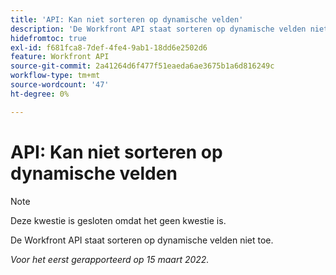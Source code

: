 ```yaml
---
title: 'API: Kan niet sorteren op dynamische velden'
description: 'De Workfront API staat sorteren op dynamische velden niet toe. '
hidefromtoc: true
exl-id: f681fca8-7def-4fe4-9ab1-18dd6e2502d6
feature: Workfront API
source-git-commit: 2a41264d6f477f51eaeda6ae3675b1a6d816249c
workflow-type: tm+mt
source-wordcount: '47'
ht-degree: 0%

---
```


# API: Kan niet sorteren op dynamische velden

<!--Requested article: Article exists to let people know they can't do this.-->

>[!NOTE]
>
>Deze kwestie is gesloten omdat het geen kwestie is.

De Workfront API staat sorteren op dynamische velden niet toe.

_Voor het eerst gerapporteerd op 15 maart 2022._
